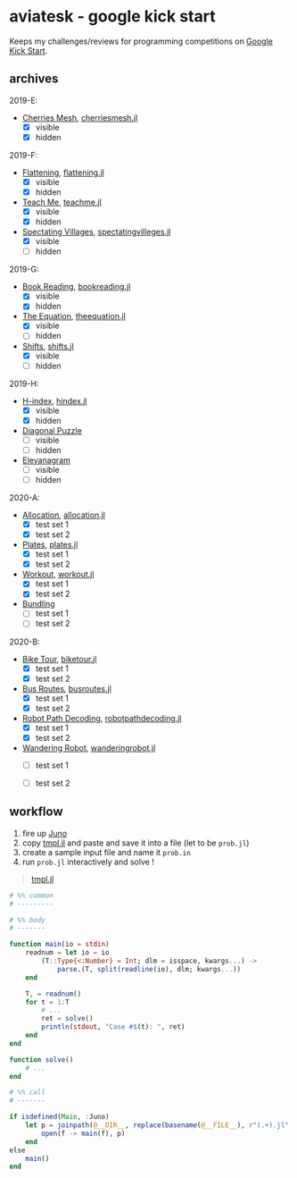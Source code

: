 # aviatesk - google kick start

Keeps my challenges/reviews for programming competitions on [Google Kick Start](https://codingcompetitions.withgoogle.com/kickstart).


## archives

2019-E:
- [Cherries Mesh](https://codingcompetitions.withgoogle.com/kickstart/round/0000000000050edb/0000000000170721), [cherriesmesh.jl](./2019-E/cherriesmesh.jl)
  * [x] visible
  * [x] hidden

2019-F:
- [Flattening](https://codingcompetitions.withgoogle.com/kickstart/round/0000000000050edc/000000000018666c), [flattening.jl](./2019-F/flattening.jl)
  * [x] visible
  * [x] hidden
- [Teach Me](https://codingcompetitions.withgoogle.com/kickstart/round/0000000000050edc/00000000001864bc), [teachme.jl](./2019-F/teachme.jl)
  * [x] visible
  * [x] hidden
- [Spectating Villages](https://codingcompetitions.withgoogle.com/kickstart/round/0000000000050edc/000000000018666b), [spectatingvilleges.jl](./2019-F/spectatingvilleges.jl)
  * [x] visible
  * [ ] hidden

2019-G:
- [Book Reading](https://codingcompetitions.withgoogle.com/kickstart/round/0000000000050e02/000000000018fd0d), [bookreading.jl](./2019-G/bookreading.jl)
  * [x] visible
  * [x] hidden
- [The Equation](https://codingcompetitions.withgoogle.com/kickstart/round/0000000000050e02/000000000018fe36), [theequation.jl](./2019-G/theequation.jl)
  * [x] visible
  * [ ] hidden
- [Shifts](https://codingcompetitions.withgoogle.com/kickstart/round/0000000000050e02/000000000018fd5e), [shifts.jl](./2019-G/shifts.jl)
  * [x] visible
  * [ ] hidden

2019-H:
- [H-index](https://codingcompetitions.withgoogle.com/kickstart/round/0000000000050edd/00000000001a274e), [hindex.jl](./2019-H/hindex.jl)
  * [x] visible
  * [x] hidden
- [Diagonal Puzzle](https://codingcompetitions.withgoogle.com/kickstart/round/0000000000050edd/00000000001a2835)
  * [ ] visible
  * [ ] hidden
- [Elevanagram](https://codingcompetitions.withgoogle.com/kickstart/round/0000000000050edd/00000000001a286d)
  * [ ] visible
  * [ ] hidden

2020-A:
- [Allocation](https://codingcompetitions.withgoogle.com/kickstart/round/000000000019ffc7/00000000001d3f56), [allocation.jl](./2020-A/allocation.jl)
  * [x] test set 1
  * [x] test set 2
- [Plates](https://codingcompetitions.withgoogle.com/kickstart/round/000000000019ffc7/00000000001d40bb), [plates.jl](./2020-A/plates.jl)
  * [x] test set 1
  * [x] test set 2
- [Workout](https://codingcompetitions.withgoogle.com/kickstart/round/000000000019ffc7/00000000001d3f5b), [workout.jl](./2020-A/workout.jl)
  * [x] test set 1
  * [x] test set 2
- [Bundling](https://codingcompetitions.withgoogle.com/kickstart/round/000000000019ffc7/00000000001d3ff3)
  * [ ] test set 1
  * [ ] test set 2

2020-B:
- [Bike Tour](https://codingcompetitions.withgoogle.com/kickstart/round/000000000019ffc8/00000000002d82e6), [biketour.jl](./2020-B/biketour.jl)
  * [x] test set 1
  * [x] test set 2
- [Bus Routes](https://codingcompetitions.withgoogle.com/kickstart/round/000000000019ffc8/00000000002d83bf), [busroutes.jl](./2020-B/busroutes.jl)
  * [x] test set 1
  * [x] test set 2
- [Robot Path Decoding](https://codingcompetitions.withgoogle.com/kickstart/round/000000000019ffc8/00000000002d83dc), [robotpathdecoding.jl](./2020-B/robotpathdecoding.jl)
  * [x] test set 1
  * [x] test set 2
- [Wandering Robot](https://codingcompetitions.withgoogle.com/kickstart/round/000000000019ffc8/00000000002d8565), [wanderingrobot.jl](./2020-B/wanderingrobot.jl)
  * [ ] test set 1
  * [ ] test set 2


## workflow

1. fire up [Juno](https://junolab.org/)
2. copy [tmpl.jl](./tmpl.jl) and paste and save it into a file (let to be `prob.jl`)
3. create a sample input file and name it `prob.in`
4. run `prob.jl` interactively and solve !

> [tmpl.jl](./tmpl.jl)

```julia
# %% common
# ---------

# %% body
# -------

function main(io = stdin)
    readnum = let io = io
        (T::Type{<:Number} = Int; dlm = isspace, kwargs...) ->
            parse.(T, split(readline(io), dlm; kwargs...))
    end

    T, = readnum()
    for t = 1:T
        # ...
        ret = solve()
        println(stdout, "Case #$(t): ", ret)
    end
end

function solve()
    # ...
end

# %% call
# -------

if isdefined(Main, :Juno)
    let p = joinpath(@__DIR__, replace(basename(@__FILE__), r"(.+).jl" => s"\1.in"))
        open(f -> main(f), p)
    end
else
    main()
end
```
